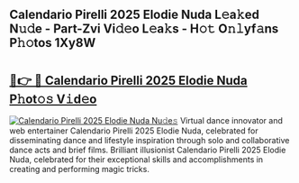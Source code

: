 ## Calendario Pirelli 2025 Elodie Nuda L𝚎a𝚔ed N𝚞𝚍e - Part-Zvi Vi𝚍𝚎o L𝚎a𝚔s - H𝚘𝚝 O𝚗𝚕yf𝚊ns P𝚑𝚘tos 1Xy8W

# <h2><a href="http://kf14zc.oniu.top/?m=Calendario+Pirelli+2025+Elodie+Nuda">🔗👉 🔴 Calendario Pirelli 2025 Elodie Nuda P𝚑ot𝚘𝚜 V𝚒d𝚎o</a></h2>

[![Calendario Pirelli 2025 Elodie Nuda Nu𝚍e𝚜](https://i.imgur.com/0qMVB7G.gif)](http://kf14zc.oniu.top/?m=Calendario+Pirelli+2025+Elodie+Nuda)
Virtual dance innovator and web entertainer Calendario Pirelli 2025 Elodie Nuda, celebrated for disseminating dance and lifestyle inspiration through solo and collaborative dance acts and brief films. Brilliant illusionist Calendario Pirelli 2025 Elodie Nuda, celebrated for their exceptional skills and accomplishments in creating and performing magic tricks.  
